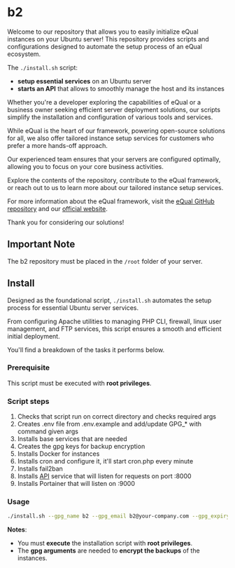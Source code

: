 # b2

Welcome to our repository that allows you to easily initialize eQual instances on your Ubuntu server!
This repository provides scripts and configurations designed to automate the setup process of an eQual ecosystem.

The `./install.sh` script:
  - **setup essential services** on an Ubuntu server
  - **starts an API** that allows to smoothly manage the host and its instances

Whether you're a developer exploring the capabilities of eQual or a business owner seeking efficient server deployment
solutions, our scripts simplify the installation and configuration of various tools and services.

While eQual is the heart of our framework, powering open-source solutions for all, we also offer tailored instance setup
services for customers who prefer a more hands-off approach.

Our experienced team ensures that your servers are configured optimally, allowing you to focus on your core business
activities.

Explore the contents of the repository, contribute to the eQual framework, or reach out to us to learn more about our
tailored instance setup services.

For more information about the eQual framework,
visit the [eQual GitHub repository](https://github.com/equalframework/equal) and
our [official website](https://equal.run/).

Thank you for considering our solutions!

## Important Note

The b2 repository must be placed in the `/root` folder of your server.

## Install

Designed as the foundational script, `./install.sh` automates the setup process for essential Ubuntu server services.

From configuring Apache utilities to managing PHP CLI, firewall, linux user management, and FTP services, this script ensures a smooth and efficient initial deployment.

You'll find a breakdown of the tasks it performs below.

### Prerequisite

This script must be executed with **root privileges**.

### Script steps

1. Checks that script run on correct directory and checks required args
2. Creates .env file from .env.example and add/update GPG_* with command given args
3. Installs base services that are needed
4. Creates the gpg keys for backup encryption
5. Installs Docker for instances
6. Installs cron and configure it, it'll start cron.php every minute
7. Installs fail2ban
8. Installs [API](./README_API.md) service that will listen for requests on port :8000
9. Installs Portainer that will listen on :9000

### Usage

```bash
./install.sh --gpg_name b2 --gpg_email b2@your-company.com --gpg_expiry_date 0 --gpg_passphrase thepassword1234
```

**Notes**:
  - You must **execute** the installation script with **root privileges**.
  - The **gpg arguments** are needed  to **encrypt the backups** of the instances.
